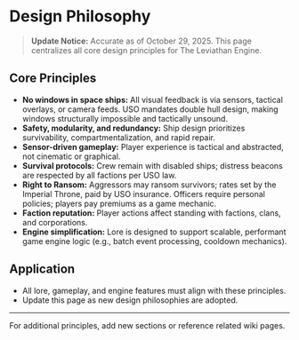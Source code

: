 # Design Philosophy

> **Update Notice:** Accurate as of October 29, 2025. This page centralizes all core design principles for The Leviathan Engine.

## Core Principles
- **No windows in space ships:** All visual feedback is via sensors, tactical overlays, or camera feeds. USO mandates double hull design, making windows structurally impossible and tactically unsound.
- **Safety, modularity, and redundancy:** Ship design prioritizes survivability, compartmentalization, and rapid repair.
- **Sensor-driven gameplay:** Player experience is tactical and abstracted, not cinematic or graphical.
- **Survival protocols:** Crew remain with disabled ships; distress beacons are respected by all factions per USO law.
- **Right to Ransom:** Aggressors may ransom survivors; rates set by the Imperial Throne, paid by USO insurance. Officers require personal policies; players pay premiums as a game mechanic.
- **Faction reputation:** Player actions affect standing with factions, clans, and corporations.
- **Engine simplification:** Lore is designed to support scalable, performant game engine logic (e.g., batch event processing, cooldown mechanics).

## Application
- All lore, gameplay, and engine features must align with these principles.
- Update this page as new design philosophies are adopted.

---
For additional principles, add new sections or reference related wiki pages.
